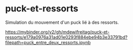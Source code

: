 # puck-et-ressorts
Simulation du mouvement d'un puck lié à des ressorts.


https://mybinder.org/v2/gh/mdewifreitag/puck-et-ressorts/e179a0976a31ad01e0293f884ebe94b3e33791bd?filepath=puck_entre_deux_ressorts.ipynb
